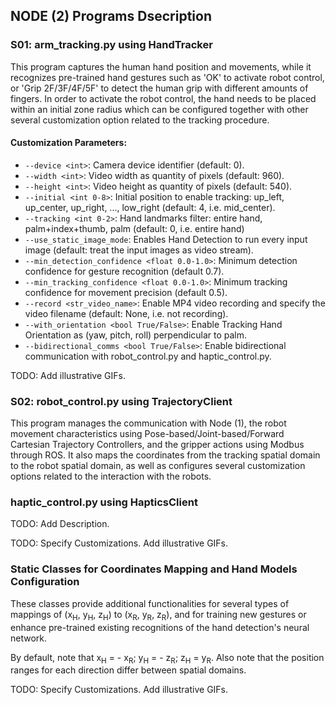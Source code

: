 ## NODE (2) Programs Dsecription

### S01: arm_tracking.py using HandTracker

This program captures the human hand position and movements, while it recognizes pre-trained hand gestures such as 'OK' to activate robot control, or 'Grip 2F/3F/4F/5F' to detect the human grip with different amounts of fingers. In order to activate the robot control, the hand needs to be placed within an initial zone radius which can be configured together with other several customization option related to the tracking procedure.

#### Customization Parameters:

- ``--device <int>``: Camera device identifier (default: 0).
- ``--width <int>``: Video width as quantity of pixels (default: 960).
- ``--height <int>``: Video height as quantity of pixels (default: 540).
- ``--initial <int 0-8>``: Initial position to enable tracking: up_left, up_center, up_right, ..., low_right (default: 4, i.e. mid_center).
- ``--tracking <int 0-2>``: Hand landmarks filter: entire hand, palm+index+thumb, palm (default: 0, i.e. entire hand)
- ``--use_static_image_mode``: Enables Hand Detection to run every input image (default: treat the input images as video stream).
- ``--min_detection_confidence <float 0.0-1.0>``: Minimum detection confidence for gesture recognition (default 0.7).
- ``--min_tracking_confidence <float 0.0-1.0>``: Minimum tracking confidence for movement precision (default 0.5).
- ``--record <str_video_name>``: Enable MP4 video recording and specify the video filename (default: None, i.e. not recording).
- ``--with_orientation <bool True/False>``: Enable Tracking Hand Orientation as (yaw, pitch, roll) perpendicular to palm.
- ``--bidirectional_comms <bool True/False>``: Enable bidirectional communication with robot_control.py and haptic_control.py.

TODO: Add illustrative GIFs.

### S02: robot_control.py using TrajectoryClient

This program manages the communication with Node (1), the robot movement characteristics using Pose-based/Joint-based/Forward Cartesian Trajectory Controllers, and the gripper actions using Modbus through ROS. It also maps the coordinates from the tracking spatial domain to the robot spatial domain, as well as configures several customization options related to the interaction with the robots.

### haptic_control.py using HapticsClient

TODO: Add Description.

TODO: Specify Customizations. Add illustrative GIFs.

### Static Classes for Coordinates Mapping and Hand Models Configuration

These classes provide additional functionalities for several types of mappings of (x<sub>H</sub>, y<sub>H</sub>, z<sub>H</sub>) to (x<sub>R</sub>, y<sub>R</sub>, z<sub>R</sub>), and for training new gestures or enhance pre-trained existing recognitions of the hand detection's neural network. 

By default, note that x<sub>H</sub> = - x<sub>R</sub>; y<sub>H</sub> = - z<sub>R</sub>; z<sub>H</sub> =  y<sub>R</sub>. Also note that the position ranges for each direction differ between spatial domains.

TODO: Specify Customizations. Add illustrative GIFs.
